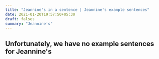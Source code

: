 ```yaml
---
title: "Jeannine's in a sentence | Jeannine's example sentences"
date: 2021-01-20T19:57:50+05:30
draft: falses
summary: "Jeannine's"
---
```

## Unfortunately, we have no example sentences for Jeannine's                 
